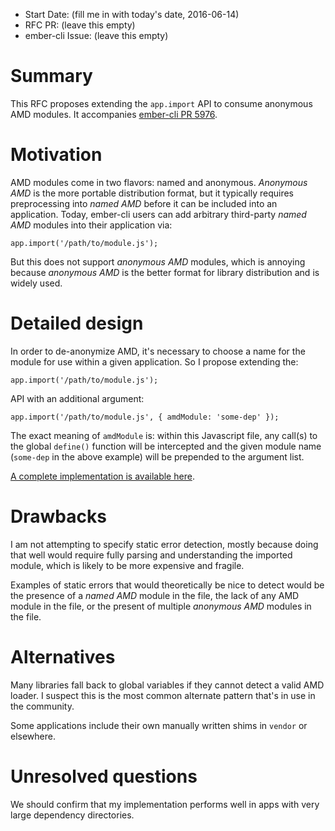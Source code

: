 - Start Date: (fill me in with today's date, 2016-06-14)
- RFC PR: (leave this empty)
- ember-cli Issue: (leave this empty)

# Summary

This RFC proposes extending the `app.import` API to consume anonymous AMD modules. It accompanies [ember-cli PR 5976](https://github.com/ember-cli/ember-cli/pull/5976).

# Motivation

AMD modules come in two flavors: named and anonymous. _Anonymous AMD_ is the more portable distribution format, but it typically requires preprocessing into _named AMD_ before it can be included into an application. Today, ember-cli users can add arbitrary third-party _named AMD_ modules into their application via:

    app.import('/path/to/module.js');

But this does not support _anonymous AMD_ modules, which is annoying because _anonymous AMD_ is the better format for library distribution and is widely used.

# Detailed design

In order to de-anonymize AMD, it's necessary to choose a name for the module for use within a given application. So I propose extending the:

    app.import('/path/to/module.js');

API with an additional argument:

    app.import('/path/to/module.js', { amdModule: 'some-dep' });

The exact meaning of `amdModule` is: within this Javascript file, any call(s) to the global `define()` function will be intercepted and the given module name (`some-dep` in the above example) will be prepended to the argument list.

[A complete implementation is available here](https://github.com/ember-cli/ember-cli/pull/5976).

# Drawbacks

I am not attempting to specify static error detection, mostly because doing that well would require fully parsing and understanding the imported module, which is likely to be more expensive and fragile.

Examples of static errors that would theoretically be nice to detect would be the presence of a _named AMD_ module in the file, the lack of any AMD module in the file, or the present of multiple _anonymous AMD_ modules in the file.

# Alternatives

Many libraries fall back to global variables if they cannot detect a valid AMD loader. I suspect this is the most common alternate pattern that's in use in the community.

Some applications include their own manually written shims in `vendor` or elsewhere.

# Unresolved questions

We should confirm that my implementation performs well in apps with very large dependency directories.
